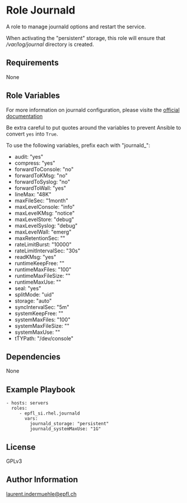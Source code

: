 Role Journald
==============

A role to manage journald options and restart the service.

When activating the "persistent" storage, this role will ensure that */var/log/journal* directory is created.


Requirements
------------

None


Role Variables
--------------

For more information on journald configuration, please visite the [official documentation](https://www.freedesktop.org/software/systemd/man/journald.conf.html#Storage= )

Be extra careful to put quotes around the variables to prevent Ansible to convert `yes` into `True`.

To use the following variables, prefix each with "journald_":

* audit: "yes"
* compress: "yes"
* forwardToConsole: "no"
* forwardToKMsg: "no"
* forwardToSyslog: "no"
* forwardToWall: "yes"
* lineMax: "48K"
* maxFileSec: "1month"
* maxLevelConsole: "info"
* maxLevelKMsg: "notice"
* maxLevelStore: "debug"
* maxLevelSyslog: "debug"
* maxLevelWall: "emerg"
* maxRetentionSec: ""
* rateLimitBurst: "10000"
* rateLimitIntervalSec: "30s"
* readKMsg: "yes"
* runtimeKeepFree: ""
* runtimeMaxFiles: "100"
* runtimeMaxFileSize: ""
* runtimeMaxUse: ""
* seal: "yes"
* splitMode: "uid"
* storage: "auto"
* syncIntervalSec: "5m"
* systemKeepFree: ""
* systemMaxFiles: "100"
* systemMaxFileSize: ""
* systemMaxUse: ""
* tTYPath: "/dev/console"



Dependencies
------------

None

Example Playbook
----------------

    - hosts: servers
      roles:
         - epfl_si.rhel.journald
           vars:
             journald_storage: "persistent"
             journald_systemMaxUse: "1G"


License
-------

GPLv3

Author Information
------------------

laurent.indermuehle@epfl.ch
